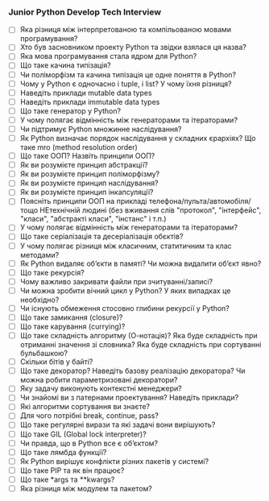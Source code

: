 ### Junior Python Develop Tech Interview

- [ ] Яка різниця між інтерпретованою та компільованою мовами програмування?
- [ ] Хто був засновником проекту Python та звідки взялася ця назва?
- [ ] Яка мова програмування стала ядром для Python?
- [ ] Що таке качина типізація?
- [ ] Чи поліморфізм та качина типізація це одне поняття в Python?
- [ ] Чому у Python є одночасно і tuple, і list? У чому їхня різниця?
- [ ] Наведіть приклади mutable data types
- [ ] Наведіть приклади immutable data types
- [ ] Що таке генератор у Python?
- [ ] У чому полягає відмінність між генераторами та ітераторами?
- [ ] Чи підтримує Python множинне наслідування?
- [ ] Як Python визначає порядок наслідування у складних єрархіях? Що таке mro (method resolution order)
- [ ] Що таке ООП? Назвіть принципи ООП?
- [ ] Як ви розумієте принцип абстракції?
- [ ] Як ви розумієте принцип поліморфізму?
- [ ] Як ви розумієте принцип наслідування?
- [ ] Як ви розумієте принцип інкапсуляції?
- [ ] Поясніть принципи ООП на прикладі телефона/пульта/автомобіля/тощо НЕтехнічній людині (без вживання слів "протокол", "інтерфейс", "класи", "абстракті класи", "інстанс" і т.п.)
- [ ] У чому полягає відмінність між генераторами та ітераторами?
- [ ] Що таке серіалізація та десеріалізація обєктів?
- [ ] У чому полягає різниця між класичним, статитичним та клас методами?
- [ ] Як Python видаляє обʼєкти в памяті? Чи можна видалити обʼєкт явно?
- [ ] Що таке рекурсія?
- [ ] Чому важливо закривати файли при зчитуванні/записі?
- [ ] Чи можна зробити вічний цикл у Python? У яких випадках це необхідно?
- [ ] Чи існують обмеження стосовно глибини рекурсії у Python?
- [ ] Що таке замикання (closure)?
- [ ] Що таке карування (currying)?
- [ ] Що таке складність алгоритму (О-нотація)? Яка буде складність при отриманні значення зі словника? Яка буде складність при сортуванні бульбашкою?
- [ ] Скільки бітів у байті?
- [ ] Що таке декоратор? Наведіть базову реалізацію декоратора? Чи можна робити параметризовані декоратори?
- [ ] Яку задачу виконують контекстні менеджери?
- [ ] Чи знайомі ви з патернами проектування? Наведіть приклади?
- [ ] Які алгоритми сортування ви знаєте?
- [ ] Для чого потрібні break, continue, pass?
- [ ] Що таке регулярні вирази та які задачі вони вирішують?
- [ ] Що таке GIL (Global lock interpreter)?
- [ ] Чи правда, що в Python все є обʼєктом?
- [ ] Що таке лямбда функції?
- [ ] Як Python вирішує конфлікти різних пакетів у системі?
- [ ] Що таке PIP та як він працює?
- [ ] Що таке *args та **kwargs?
- [ ] Яка різниця між модулем та пакетом?
